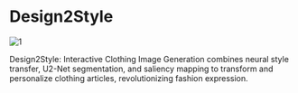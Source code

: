# Design2Style
![1](https://github.com/vaishnavvk/Design2Style/assets/100468700/778168ca-878e-4228-af24-74430a30b458)

Design2Style: Interactive Clothing Image Generation combines neural style transfer, U2-Net segmentation, and saliency mapping to transform and personalize clothing articles, revolutionizing fashion expression.
